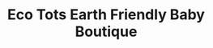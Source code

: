---
title: "Eco Tots Earth Friendly Baby Boutique"
url: /grants-pass/eco-tots-earth-friendly-baby-boutique/
shop: Kleidung
---